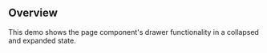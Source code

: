 ## Overview

This demo shows the page component's drawer functionality in a collapsed and expanded state.
